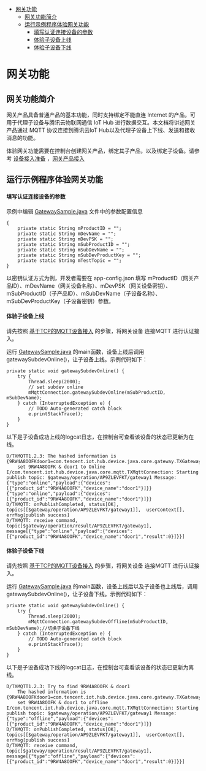 * [网关功能](#网关功能)
  * [网关功能简介](#网关功能简介)
  * [运行示例程序体验网关功能](#运行示例程序体验网关功能)
    * [填写认证连接设备的参数](#填写认证连接设备的参数)
    * [体验子设备上线](#体验子设备上线)
    * [体验子设备下线](#体验子设备下线)

# 网关功能
## 网关功能简介
网关产品具备普通产品的基本功能，同时支持绑定不能直连 Internet 的产品，可用于代理子设备与腾讯云物联网通信 IoT Hub 进行数据交互。本文档将讲述网关产品通过 MQTT 协议连接到腾讯云IoT Hub以及代理子设备上下线、发送和接收消息的功能。

体验网关功能需要在控制台创建网关产品，绑定其子产品，以及绑定子设备。请参考 [设备接入准备](https://cloud.tencent.com/document/product/634/14442) ，[网关产品接入](https://cloud.tencent.com/document/product/634/32740)

## 运行示例程序体验网关功能

#### 填写认证连接设备的参数
示例中编辑 [GatewaySample.java](../src/test/java/GatewaySample.java) 文件中的参数配置信息
```
{
    private static String mProductID = "";
	private static String mDevName = "";
	private static String mDevPSK = "";
	private static String mSubProductID = "";
	private static String mSubDevName = "";
	private static String mSubDevProductKey = "";
	private static String mTestTopic = "";
}
```
以密钥认证方式为例，开发者需要在 app-config.json 填写 mProductID（网关产品ID）、mDevName（网关设备名称）、mDevPSK（网关设备密钥）、mSubProductID（子产品ID）、mSubDevName（子设备名称）、mSubDevProductKey（子设备密钥）参数。

#### 体验子设备上线

请先按照 [基于TCP的MQTT设备接入](../docs/基于TCP的MQTT设备接入.md) 的步骤，将网关设备 连接MQTT 进行认证接入。

运行 [GatewaySample.java](../src/test/java/GatewaySample.java) 的main函数，设备上线后调用gatewaySubdevOnline()，让子设备上线。示例代码如下：
```
private static void gatewaySubdevOnline() {
    try {
        Thread.sleep(2000);
        // set subdev online
        mMqttConnection.gatewaySubdevOnline(mSubProductID, mSubDevName);
    } catch (InterruptedException e) {
        // TODO Auto-generated catch block
        e.printStackTrace();
    }
}
```

以下是子设备成功上线的logcat日志，在控制台可查看该设备的状态已更新为在线。
```
D/TXMQTT1.2.3: The hashed information is {9RW4A8OOFKdoor1=com.tencent.iot.hub.device.java.core.gateway.TXGatewaySubdev@9a3c239}
    set 9RW4A8OOFK & door1 to Online
I/com.tencent.iot.hub.device.java.core.mqtt.TXMqttConnection: Starting publish topic: $gateway/operation/AP9ZLEVFKT/gateway1 Message: {"type":"online","payload":{"devices":[{"product_id":"9RW4A8OOFK","device_name":"door1"}]}} {"type":"online","payload":{"devices":[{"product_id":"9RW4A8OOFK","device_name":"door1"}]}}
D/TXMQTT: onPublishCompleted, status[OK], topics[[$gateway/operation/AP9ZLEVFKT/gateway1]],  userContext[], errMsg[publish success]
D/TXMQTT: receive command, topic[$gateway/operation/result/AP9ZLEVFKT/gateway1], message[{"type":"online","payload":{"devices":[{"product_id":"9RW4A8OOFK","device_name":"door1","result":0}]}}]
```

#### 体验子设备下线

请先按照 [基于TCP的MQTT设备接入](../docs/基于TCP的MQTT设备接入.md) 的步骤，将网关设备 连接MQTT 进行认证接入。

运行 [GatewaySample.java](../src/test/java/GatewaySample.java) 的main函数，设备上线后以及子设备也上线后，调用gatewaySubdevOnline()，让子设备下线。示例代码如下：
```
private static void gatewaySubdevOnline() {
    try {
        Thread.sleep(2000);
        mMqttConnection.gatewaySubdevOffline(mSubProductID, mSubDevName);//切换子设备下线
    } catch (InterruptedException e) {
        // TODO Auto-generated catch block
        e.printStackTrace();
    }
}
```

以下是子设备成功下线的logcat日志，在控制台可查看该设备的状态已更新为离线。
```
D/TXMQTT1.2.3: Try to find 9RW4A8OOFK & door1
    The hashed information is {9RW4A8OOFKdoor1=com.tencent.iot.hub.device.java.core.gateway.TXGatewaySubdev@27282a6}
    set 9RW4A8OOFK & door1 to offline
I/com.tencent.iot.hub.device.java.core.mqtt.TXMqttConnection: Starting publish topic: $gateway/operation/AP9ZLEVFKT/gateway1 Message: {"type":"offline","payload":{"devices":[{"product_id":"9RW4A8OOFK","device_name":"door1"}]}}
D/TXMQTT: onPublishCompleted, status[OK], topics[[$gateway/operation/AP9ZLEVFKT/gateway1]],  userContext[], errMsg[publish success]
D/TXMQTT: receive command, topic[$gateway/operation/result/AP9ZLEVFKT/gateway1], message[{"type":"offline","payload":{"devices":[{"product_id":"9RW4A8OOFK","device_name":"door1","result":0}]}}]
```

